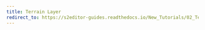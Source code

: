 ```yaml
---
title: Terrain Layer
redirect_to: https://s2editor-guides.readthedocs.io/New_Tutorials/02_Terrain_Editor/020_Terrain_Layer
---
```

